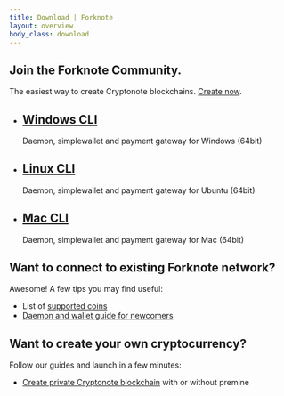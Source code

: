 ```yaml
---
title: Download | Forknote
layout: overview
body_class: download
---
```


<div class="full-width dev-program-callout">
  <div class="wrapper">
    <h2>Join the Forknote Community.</h2>
    <p>The easiest way to create Cryptonote blockchains. <a href="/create/">Create now</a>.</p>
  </div>
</div>

<div class="full-width-divider">
  <ul class="wrapper highlights">
    <li class="highlight-module">
      <a href="https://github.com/forknote/forknote/releases/download/2.0.1/forknote-windows.zip"><span class="mega-octicon fa fa-windows"></span></a>
      <h2><a href="https://github.com/forknote/forknote/releases/download/2.0.1/forknote-windows.zip">Windows CLI</a></h2>
      <p>Daemon, simplewallet and payment gateway for Windows (64bit)</p>
    </li>
    <li class="highlight-module">
      <a href="https://github.com/forknote/forknote/releases/download/2.0.1/forknote-linux.tar.gz"><span class="mega-octicon fa fa-linux"></span></a>
      <h2><a href="https://github.com/forknote/forknote/releases/download/2.0.1/forknote-linux.tar.gz">Linux CLI</a></h2>
      <p>Daemon, simplewallet and payment gateway for Ubuntu (64bit)</p>
    </li>
    <li class="highlight-module">
      <a href="https://github.com/forknote/forknote/releases/download/2.0.1/forknote-mac.zip"><span class="mega-octicon fa fa-apple"></span></a>
      <h2><a href="https://github.com/forknote/forknote/releases/download/2.0.1/forknote-mac.zip">Mac CLI</a></h2>
      <p>Daemon, simplewallet and payment gateway for Mac (64bit)</p>
    </li>
  </ul>
</div>

<div class="wrapper clearfix">
  <div class="program-info-column">
    <span class="mega-octicon octicon-organization"></span>
    <h2>Want to connect to existing Forknote network?</h2>
    <p>Awesome! A few tips you may find useful:</p>
    <ul>
      <li>List of <a href="/coins/" title="Forknote coins">supported coins</a></li>
      <li><a href="/guides/" title="Forknote get started guide">Daemon and wallet guide for newcomers</a></li>
    </ul>
  </div>

  <div class="program-info-column">
    <span class="mega-octicon octicon-git-branch-create"></span>
    <h2>Want to create your own cryptocurrency?</h2>
    <p>Follow our guides and launch in a few minutes:</p>
    <ul>
      <li><a href="/guides/setup-private-blockchain/" title="Forknote create private blockchain">Create private Cryptonote blockchain</a> with or without premine</li>
    </ul>
  </div>
</div>
